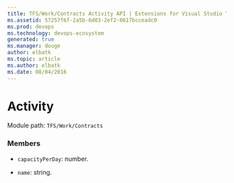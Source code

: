 ```yaml
---
title: TFS/Work/Contracts Activity API | Extensions for Visual Studio Team Services
ms.assetid: 57257f6f-2a5b-6d03-2ef2-0617bcceadc0
ms.prod: devops
ms.technology: devops-ecosystem
generated: true
ms.manager: douge
author: elbatk
ms.topic: article
ms.author: elbatk
ms.date: 08/04/2016
---
```


# Activity

Module path: `TFS/Work/Contracts`


### Members

* `capacityPerDay`: number. 

* `name`: string. 


